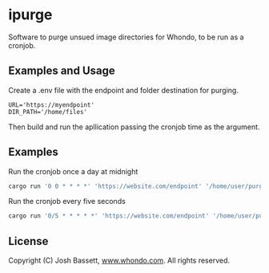 # ipurge

Software to purge unsued image directories for Whondo, to be run as a cronjob.

## Examples and Usage

Create a .env file with the endpoint and folder destination for purging.

```plaintext
URL='https://myendpoint'
DIR_PATH='/home/files'
```

Then build and run the apllication passing the cronjob time as the argument.

## Examples
Run the cronjob once a day at midnight
```bash
cargo run '0 0 * * * *' 'https://website.com/endpoint' '/home/user/purgedirectoty'
```

Run the cronjob every five seconds
```bash
cargo run '0/5 * * * * *' 'https://website.com/endpoint' '/home/user/purgedirectoty'
```

## License

Copyright (C) Josh Bassett, www.whondo.com. All rights reserved.

